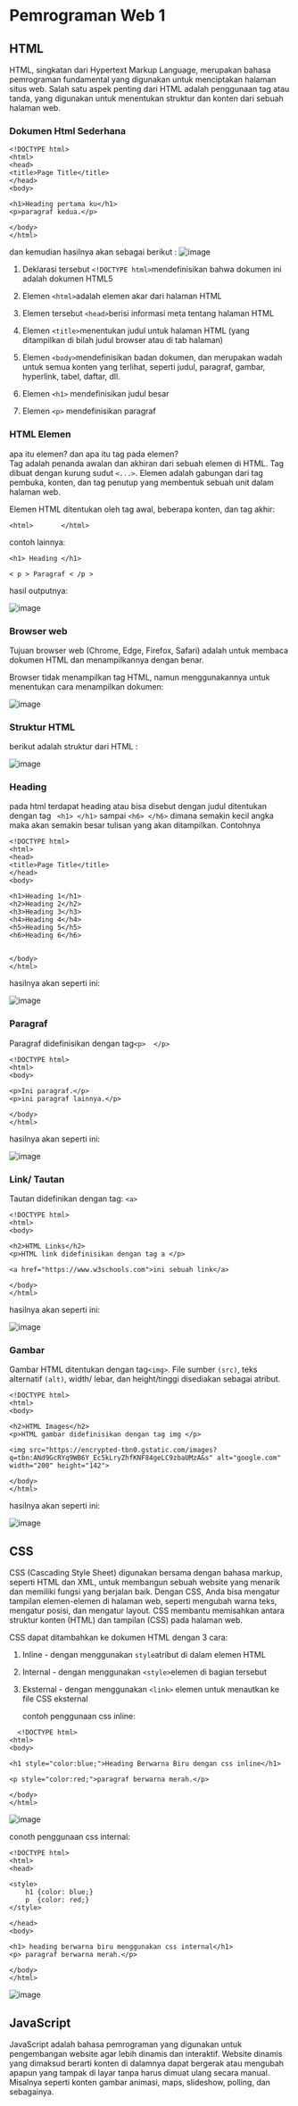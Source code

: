 # Pemrograman Web 1
## HTML 
HTML, singkatan dari Hypertext Markup Language, merupakan bahasa pemrograman fundamental yang digunakan untuk menciptakan halaman situs web. Salah satu aspek penting dari HTML adalah penggunaan tag atau tanda, yang digunakan untuk menentukan struktur dan konten dari sebuah halaman web.

### Dokumen Html Sederhana
```
<!DOCTYPE html>
<html>
<head>
<title>Page Title</title>
</head>
<body>

<h1>Heading pertama ku</h1>
<p>paragraf kedua.</p>

</body>
</html>
```

dan kemudian hasilnya akan sebagai berikut :
![image](https://github.com/RevanoAugustofa/Web1/assets/167878957/2cba2cd4-d162-4225-836d-51aec35e7e4f)


1. Deklarasi tersebut ```<!DOCTYPE html>```mendefinisikan bahwa dokumen ini adalah dokumen HTML5

2. Elemen ```<html>```adalah elemen akar dari halaman HTML

3. Elemen tersebut ```<head>```berisi informasi meta tentang halaman HTML

4. Elemen ```<title>```menentukan judul untuk halaman HTML (yang ditampilkan di bilah judul browser atau di tab halaman)

5. Elemen ```<body>```mendefinisikan badan dokumen, dan merupakan wadah untuk semua konten yang terlihat, seperti judul, paragraf, gambar, hyperlink, tabel, daftar, dll.

6. Elemen ```<h1>``` mendefinisikan judul besar

7. Elemen ```<p>``` mendefinisikan paragraf

### HTML Elemen
apa itu elemen? dan apa itu tag pada elemen?  
Tag adalah penanda awalan dan akhiran dari sebuah elemen di HTML. Tag dibuat dengan kurung sudut ```<...>```.
Elemen adalah gabungan dari tag pembuka, konten, dan tag penutup yang membentuk sebuah unit dalam halaman web.

Elemen HTML ditentukan oleh tag awal, beberapa konten, dan tag akhir:

```<html>       </html>```

contoh lainnya:

```<h1> Heading </h1>​​```

```< p > Paragraf < /p >```

hasil outputnya:

![image](https://github.com/RevanoAugustofa/Pemrograman-Web-1/assets/167878957/aa73f637-9f25-4898-812c-011e2bcaa5dc)

### Browser web

Tujuan browser web (Chrome, Edge, Firefox, Safari) adalah untuk membaca dokumen HTML dan menampilkannya dengan benar.

Browser tidak menampilkan tag HTML, namun menggunakannya untuk menentukan cara menampilkan dokumen:

![image](https://github.com/RevanoAugustofa/Pemrograman-Web-1/assets/167878957/50d766e4-c44f-4e48-9c7d-7c540b26ad00)

### Struktur HTML

berikut adalah struktur dari HTML :

![image](https://github.com/RevanoAugustofa/Pemrograman-Web-1/assets/167878957/5815c769-e52c-487a-9f00-0701f4fbe7d9)

### Heading

pada html terdapat heading atau bisa disebut dengan judul ditentukan dengan tag ``` <h1> </h1>``` sampai ```<h6> </h6>``` dimana semakin kecil angka maka akan semakin besar tulisan yang akan ditampilkan. Contohnya 

```
<!DOCTYPE html>
<html>
<head>
<title>Page Title</title>
</head>
<body>

<h1>Heading 1</h1>
<h2>Heading 2</h2>
<h3>Heading 3</h3>
<h4>Heading 4</h4>
<h5>Heading 5</h5>
<h6>Heading 6</h6>


</body>
</html>
```

hasilnya akan seperti ini:

![image](https://github.com/RevanoAugustofa/Web1/assets/167878957/9afb72a4-88e3-4c18-b265-f38ed9d0012c)

### Paragraf

Paragraf didefinisikan dengan tag```<p>  </p> ```

```
<!DOCTYPE html>
<html>
<body>

<p>Ini paragraf.</p>
<p>ini paragraf lainnya.</p>

</body>
</html>
```

hasilnya akan seperti ini:

![image](https://github.com/RevanoAugustofa/Web1/assets/167878957/0dfd7332-f1c5-4b04-9302-fc93f8298fa2)

### Link/ Tautan

Tautan didefinikan dengan tag: ```<a>```

```
<!DOCTYPE html>
<html>
<body>

<h2>HTML Links</h2>
<p>HTML link didefinisikan dengan tag a </p>

<a href="https://www.w3schools.com">ini sebuah link</a>

</body>
</html>

```

hasilnya akan seperti ini:

![image](https://github.com/RevanoAugustofa/Web1/assets/167878957/e48ada9a-9acd-412a-87a5-9bb679d0c5d0)

### Gambar

Gambar HTML ditentukan dengan tag```<img>```. File sumber ```(src)```, teks alternatif ```(alt)```, width/ lebar, dan height/tinggi disediakan sebagai atribut.

```
<!DOCTYPE html>
<html>
<body>

<h2>HTML Images</h2>
<p>HTML gambar didefinisikan dengan tag img </p>

<img src="https://encrypted-tbn0.gstatic.com/images?q=tbn:ANd9GcRYq9WB6Y_Ec5kLryZhfKNF84geLC9zbaUMzA&s" alt="google.com" width="200" height="142">

</body>
</html>
```

hasilnya akan seperti ini:

![image](https://github.com/RevanoAugustofa/Web1/assets/167878957/34413b5f-c36a-4046-8351-308b634eafb5)

## CSS

CSS (Cascading Style Sheet) digunakan bersama dengan bahasa markup, seperti HTML dan XML, untuk membangun sebuah website yang menarik dan memiliki fungsi yang berjalan baik.
Dengan CSS, Anda bisa mengatur tampilan elemen-elemen di halaman web, seperti mengubah warna teks, mengatur posisi, dan mengatur layout.
CSS membantu memisahkan antara struktur konten (HTML) dan tampilan (CSS) pada halaman web.

CSS dapat ditambahkan ke dokumen HTML dengan 3 cara:

1. Inline - dengan menggunakan ```style```atribut di dalam elemen HTML
2. Internal - dengan menggunakan ```<style>```elemen di <head>bagian tersebut
3. Eksternal - dengan menggunakan ```<link>``` elemen untuk menautkan ke file CSS eksternal

   contoh penggunaan css inline:
 ```
   <!DOCTYPE html>
<html>
<body>

<h1 style="color:blue;">Heading Berwarna Biru dengan css inline</h1>

<p style="color:red;">paragraf berwarna merah.</p>

</body>
</html>

 ```
![image](https://github.com/RevanoAugustofa/Web1/assets/167878957/1d6f9103-d6a2-4daf-b58d-d9cdd8be13a9)

conoth penggunaan css internal:

```
<!DOCTYPE html>
<html>
<head>

<style>
	h1 {color: blue;}
	p  {color: red;}
</style>

</head>
<body>

<h1> heading berwarna biru menggunakan css internal</h1>
<p> paragraf berwarna merah.</p>

</body>
</html>

```
![image](https://github.com/RevanoAugustofa/Web1/assets/167878957/7d340b45-89cf-4c2a-9d26-9a84e16f91a1)





## JavaScript

JavaScript adalah bahasa pemrograman yang digunakan untuk pengembangan website agar lebih dinamis dan interaktif. Website dinamis yang dimaksud berarti konten di dalamnya dapat bergerak atau mengubah apapun yang tampak di layar tanpa harus dimuat ulang secara manual. Misalnya seperti konten gambar animasi, maps, slideshow, polling, dan sebagainya.
